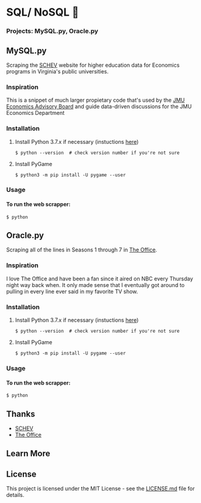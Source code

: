 # SQL/ NoSQL 📒
### Projects: MySQL.py, Oracle.py

## MySQL.py
Scraping the [SCHEV](https://research.schev.edu/) website for higher education data for Economics programs in Virginia's public universities.

### Inspiration
This is a snippet of much larger propietary code that's used by the [JMU Economics Advisory Board](https://www.jmu.edu/cob/economics/about/executive-advisory-board.shtml) and guide data-driven discussions for the JMU Economics Department

### Installation
1. Install Python 3.7.x if necessary (instuctions [here](https://realpython.com/installing-python))

    `$ python --version  # check version number if you're not sure`

2. Install PyGame

    `$ python3 -m pip install -U pygame --user`

### Usage
#### To run the web scrapper:
    $ python
   
## Oracle.py
Scraping all of the lines in Seasons 1 through 7 in [The Office](https://www.officequotes.net/).

### Inspiration
I love The Office and have been a fan since it aired on NBC every Thursday night way back when. It only made sense that I eventually got around to pulling in every line ever said in my favorite TV show.

### Installation
1. Install Python 3.7.x if necessary (instuctions [here](https://realpython.com/installing-python))

    `$ python --version  # check version number if you're not sure`

2. Install PyGame

    `$ python3 -m pip install -U pygame --user`

### Usage
#### To run the web scrapper:
    $ python 

## Thanks
* [SCHEV](https://www.virginia.gov/agencies/state-council-of-higher-education-for-virginia/)
* [The Office](https://www.officequotes.net/)

## Learn More

## License
This project is licensed under the MIT License - see the [LICENSE.md](https://github.com/harshibar/5-python-projects/blob/master/LICENSE) file for details.
